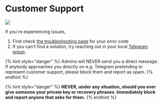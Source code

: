 # Customer Support

![](../.gitbook/assets/customer-support-header.png)

If you're experiencing issues,

1. First check [the troubleshooting page](../readme/help/troubleshooting.md) for your error code
2. If you can't find a solution, try reaching out in your local [Telegram group](social-accounts-and-communities.md).

{% hint style="danger" %}
Admins will NEVER send you a direct message. If anybody approaches you directly on e.g. Telegram pretending to represent customer support, please block them and report as spam.
{% endhint %}

{% hint style="danger" %}
**NEVER, under any situation, should you ever give someone your private key or recovery phrases. Immediately block and report anyone that asks for them.**
{% endhint %}
